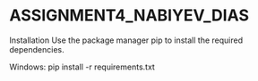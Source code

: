 # ASSIGNMENT4_NABIYEV_DIAS 
Installation
Use the package manager pip to install the required dependencies.

Windows:
pip install -r requirements.txt 

